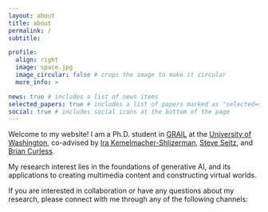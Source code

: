 ```yaml
---
layout: about
title: about
permalink: /
subtitle:

profile:
  align: right
  image: space.jpg
  image_circular: false # crops the image to make it circular
  more_info: >

news: true # includes a list of news items
selected_papers: true # includes a list of papers marked as "selected={true}"
social: true # includes social icons at the bottom of the page
---
```


Welcome to my website! I am a Ph.D. student in [GRAIL](https://grail.cs.washington.edu/) at the [University of Washington](https://www.washington.edu/), co-advised by [Ira Kemelmacher-Shlizerman](https://www.irakemelmacher.com/), [Steve Seitz](https://www.smseitz.com/), and [Brian Curless](https://homes.cs.washington.edu/~curless/).

My research interest lies in the foundations of generative AI, and its applications to creating multimedia content and constructing virtual worlds.

If you are interested in collaboration or have any questions about my research, please connect with me through any of the following channels:
